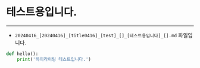
# 테스트용입니다.

---

* `20240416_[20240416]_[title0416]_[test]_[]_[테스트용입니다]_[].md` 파일입니다.
```python
def hello():
    print('하이라이팅 테스트입니다.')
```

